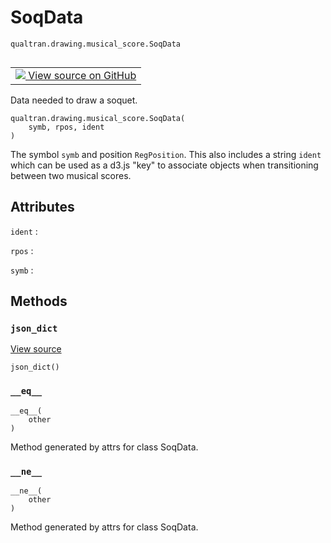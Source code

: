 # SoqData
`qualtran.drawing.musical_score.SoqData`


<table class="tfo-notebook-buttons tfo-api nocontent" align="left">
<td>
  <a target="_blank" href="https://github.com/quantumlib/Qualtran/blob/main/qualtran/drawing/musical_score.py#L506-L523">
    <img src="https://www.tensorflow.org/images/GitHub-Mark-32px.png" />
    View source on GitHub
  </a>
</td>
</table>



Data needed to draw a soquet.

<pre class="devsite-click-to-copy prettyprint lang-py tfo-signature-link">
<code>qualtran.drawing.musical_score.SoqData(
    symb, rpos, ident
)
</code></pre>



<!-- Placeholder for "Used in" -->

The symbol `symb` and position `RegPosition`. This also includes a string
`ident` which can be used as a d3.js "key" to associate objects when transitioning
between two musical scores.



<h2 class="add-link">Attributes</h2>

`ident`<a id="ident"></a>
: &nbsp;

`rpos`<a id="rpos"></a>
: &nbsp;

`symb`<a id="symb"></a>
: &nbsp;




## Methods

<h3 id="json_dict"><code>json_dict</code></h3>

<a target="_blank" class="external" href="https://github.com/quantumlib/Qualtran/blob/main/qualtran/drawing/musical_score.py#L519-L523">View source</a>

<pre class="devsite-click-to-copy prettyprint lang-py tfo-signature-link">
<code>json_dict()
</code></pre>




<h3 id="__eq__"><code>__eq__</code></h3>

<pre class="devsite-click-to-copy prettyprint lang-py tfo-signature-link">
<code>__eq__(
    other
)
</code></pre>

Method generated by attrs for class SoqData.


<h3 id="__ne__"><code>__ne__</code></h3>

<pre class="devsite-click-to-copy prettyprint lang-py tfo-signature-link">
<code>__ne__(
    other
)
</code></pre>

Method generated by attrs for class SoqData.




